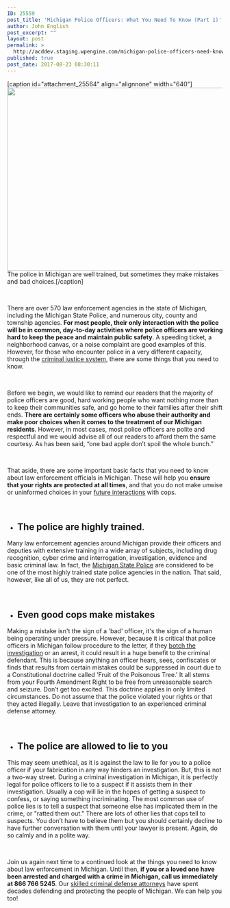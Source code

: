 ```yaml
---
ID: 25559
post_title: 'Michigan Police Officers: What You Need To Know (Part 1)'
author: John English
post_excerpt: ""
layout: post
permalink: >
  http://acddev.staging.wpengine.com/michigan-police-officers-need-know-part-1.html
published: true
post_date: 2017-08-23 08:30:11
---
```

[caption id="attachment_25564" align="alignnone" width="640"]<img class="size-large wp-image-25564" src="http://acddev.staging.wpengine.com/wp-content/uploads/2017/08/canstockphoto14717184-1024x683.jpg" alt="" width="640" height="427" /> The police in Michigan are well trained, but sometimes they make mistakes and bad choices.[/caption]

&nbsp;

<span style="font-weight: 400;">There are over 570 law enforcement agencies in the state of Michigan, including the Michigan State Police, and numerous city, county and township agencies. </span><b>For most people, their only interaction with the police will be in common, day-to-day activities where police officers are working hard to keep the peace and maintain public safety</b><span style="font-weight: 400;">. A speeding ticket, a neighborhood canvas, or a noise complaint are good examples of this. However, for those who encounter police in a very different capacity, through the </span><a href="http://www.acddev.staging.wpengine.com/" target="_blank" rel="noopener"><span style="font-weight: 400;">criminal justice system</span></a><span style="font-weight: 400;">, there are some things that you need to know.</span>

&nbsp;

<span style="font-weight: 400;">Before we begin, we would like to remind our readers that the majority of police officers are good, hard working people who want nothing more than to keep their communities safe, and go home to their families after their shift ends. </span><b>There are certainly some officers who abuse their authority and make poor choices when it comes to the treatment of our Michigan residents</b><span style="font-weight: 400;">. However, in most cases, most police officers are polite and respectful and we would advise all of our readers to afford them the same courtesy. As has been said, “one bad apple don’t spoil the whole bunch.”  </span>

&nbsp;

<span style="font-weight: 400;">That aside, there are some important basic facts that you need to know about law enforcement officials in Michigan. These will help you </span><b>ensure that your rights are protected at all times</b><span style="font-weight: 400;">, and that you do not make unwise or uninformed choices in your </span><a href="http://www.acddev.staging.wpengine.com/pre-arrest-help-from-us.html" target="_blank" rel="noopener"><span style="font-weight: 400;">future interactions</span></a><span style="font-weight: 400;"> with cops.</span>

&nbsp;
<ul>
 	<li style="font-weight: 400;">
<h2><b>The police are highly trained</b><span style="font-weight: 400;">.</span></h2>
</li>
</ul>
<span style="font-weight: 400;">Many law enforcement agencies around Michigan provide their officers and deputies with extensive training in a wide array of subjects, including drug recognition, cyber crime and interrogation, investigation, evidence and basic criminal law. In fact, the </span><a href="http://www.michigan.gov/msp/" target="_blank" rel="noopener"><span style="font-weight: 400;">Michigan State Police</span></a><span style="font-weight: 400;"> are considered to be one of the most highly trained state police agencies in the nation. That said, however, like all of us, they are not perfect.</span>

&nbsp;
<ul>
 	<li>
<h2><b>Even good cops make mistakes</b></h2>
</li>
</ul>
Making a mistake isn't the sign of a 'bad' officer, it's the sign of a human being operating under pressure. However, because it is critical that police officers in Michigan follow procedure to the letter, if they <a href="http://www.acddev.staging.wpengine.com/police-mistakes.html" target="_blank" rel="noopener"><span>botch the investigation</span></a><span> or an arrest, it could result in a huge benefit to the criminal defendant. This is because anything an officer hears, sees, confiscates or finds that results from certain mistakes could be suppressed in court due to a Constitutional doctrine called 'Fruit of the Poisonous Tree.' It all stems from your Fourth Amendment Right to be free from unreasonable search and seizure. Don’t get too excited. This doctrine applies in only limited circumstances. Do not assume that the police violated your rights or that they acted illegally. Leave that investigation to an experienced criminal defense attorney.</span>

&nbsp;
<ul>
 	<li>
<h2><b>The police are allowed to lie to you</b></h2>
</li>
</ul>
<span style="font-weight: 400;">This may seem unethical, as it is against the law to lie for you to a police officer if your fabrication in any way hinders an investigation. But, this is not a two-way street. During a criminal investigation in Michigan, it is perfectly legal for police officers to lie to a suspect if it assists them in their investigation. Usually a cop will lie in the hopes of getting a suspect to confess, or saying something incriminating. The most common use of police lies is to tell a suspect that someone else has implicated them in the crime, or "ratted them out." There are lots of other lies that cops tell to suspects. You don’t have to believe them but you should certainly decline to have further conversation with them until your lawyer is present. Again, do so calmly and in a polite way. </span>

&nbsp;

<span style="font-weight: 400;">Join us again next time to a continued look at the things you need to know about law enforcement in Michigan. Until then, </span><b>if you or a loved one have been arrested and charged with a crime in Michigan, call us immediately at 866 766 5245</b><span style="font-weight: 400;">. Our </span><a href="http://www.acddev.staging.wpengine.com/trial-attorneys.html" target="_blank" rel="noopener"><span style="font-weight: 400;">skilled criminal defense attorneys</span></a><span style="font-weight: 400;"> have spent decades defending and protecting the people of Michigan. We can help you too!</span>

&nbsp;

&nbsp;